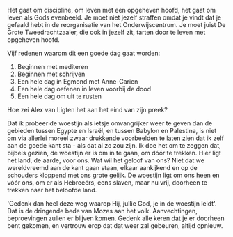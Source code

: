 Het gaat om discipline, om leven met een opgeheven hoofd, het gaat om leven als Gods evenbeeld. Je moet niet jezelf straffen omdat je vindt dat je gefaald hebt in de reorganisatie van het Onderwijscentrum. Je moet juist De Grote Tweedrachtzaaier, die ook in jezelf zit, tarten door te leven met opgeheven hoofd.
 
Vijf redenen waarom dit een goede dag gaat worden:
 
1. Beginnen met mediteren
2. Beginnen met schrijven
3. Een hele dag in Egmond met Anne-Carien
4. Een hele dag oefenen in leven voorbij de dood
5. Een hele dag om uit te rusten
 
Hoe zei Alex van Ligten het aan het eind van zijn preek?
 
Dat ik probeer de woestijn als ietsje omvangrijker weer te geven dan de gebieden tussen Egypte en Israël, en tussen Babylon en Palestina, is niet om via allerlei moreel zwaar drukkende voorbeelden te laten zien dat ik zelf aan de goede kant sta - als dat al zo zou zijn. Ik doe het om te zeggen dat, bijbels gezien, de woestijn er is om ín te gaan, om dóór te trekken. Hier ligt het land, de aarde, voor ons. Wat wil het geloof van ons? Niet dat we wereldvreemd aan de kant gaan staan, elkaar aankijkend en op de schouders kloppend met ons grote gelijk. De woestijn ligt om ons heen en vóór ons, om er als Hebreeërs, eens slaven, maar nu vrij, doorheen te trekken naar het beloofde land.
 
'Gedenk dan heel deze weg waarop Hij, jullie God, je in de woestijn leidt'. Dat is de dringende bede van Mozes aan het volk. Aanvechtingen, beproevingen zullen er blijven komen. Gedenk alle keren dat je er doorheen bent gekomen, en vertrouw erop dat dat weer zal gebeuren, altijd opnieuw.